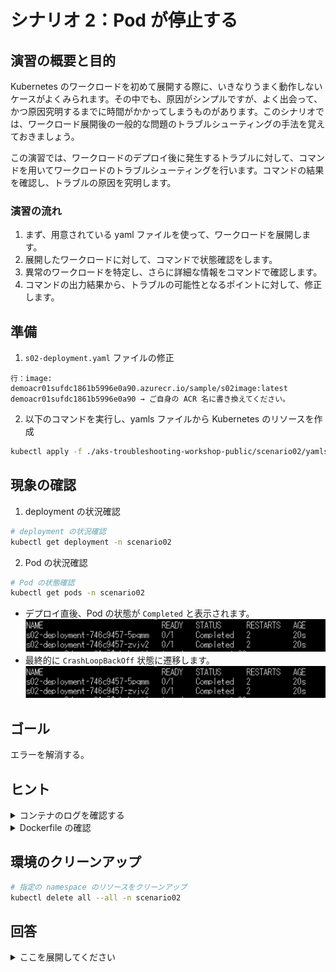 # シナリオ 2：Pod が停止する

## 演習の概要と目的

Kubernetes のワークロードを初めて展開する際に、いきなりうまく動作しないケースがよくみられます。その中でも、原因がシンプルですが、よく出会って、かつ原因究明するまでに時間がかかってしまうものがあります。このシナリオでは、ワークロード展開後の一般的な問題のトラブルシューティングの手法を覚えておきましょう。

この演習では、ワークロードのデプロイ後に発生するトラブルに対して、コマンドを用いてワークロードのトラブルシューティングを行います。コマンドの結果を確認し、トラブルの原因を究明します。

### 演習の流れ

1. まず、用意されている yaml ファイルを使って、ワークロードを展開します。
2. 展開したワークロードに対して、コマンドで状態確認をします。
3. 異常のワークロードを特定し、さらに詳細な情報をコマンドで確認します。
4. コマンドの出力結果から、トラブルの可能性となるポイントに対して、修正します。

## 準備

1. `s02-deployment.yaml` ファイルの修正
  ```
  行：image: demoacr01sufdc1861b5996e0a90.azurecr.io/sample/s02image:latest
  demoacr01sufdc1861b5996e0a90 → ご自身の ACR 名に書き換えてください。
  ```
2. 以下のコマンドを実行し、yamls ファイルから Kubernetes のリソースを作成
  ```bash
  kubectl apply -f ./aks-troubleshooting-workshop-public/scenario02/yamls/s02-deployment.yaml
  ```

## 現象の確認

1. deployment の状況確認
  ```bash
  # deployment の状況確認
  kubectl get deployment -n scenario02
  ```
2. Pod の状況確認
  ```bash
  # Pod の状態確認
  kubectl get pods -n scenario02
  ```
  - デプロイ直後、Pod の状態が `Completed` と表示されます。
  ![](../images/s02-01.png)
  - 最終的に `CrashLoopBackOff` 状態に遷移します。
  ![](../images/s02-02.png)

## ゴール
エラーを解消する。

## ヒント

<details>
    <summary>コンテナのログを確認する</summary>

+ Pod の状態を出力して、状態の遷移を確認します。
+ Pod の詳細情報を確認してみます。
+ Pod が起動していた様子があった場合、Pod のログを確認してみます。
+ 仮説の問題点箇所を探します。

```bash
# Pod の詳細情報確認
# kubectl describe pods <pod名> -n scenario01
# 例)
kubectl describe pods sampleapp-fd4d45b84-2nxb5 -n scenario02

# Pod の Log の確認
# kubectl logs <Pod 名> -f ※ -f を付けることでリアルタイムにログを見ることができます。
# 例)
kubectl logs sampleapp-fd4d45b84-2nxb5 -f -n scenario02
```
</details>

<details>
    <summary>Dockerfile の確認</summary>

- `Dockerfile` を開き、コンテナの起動プロセスを確認します。

</details>


## 環境のクリーンアップ

```bash
# 指定の namespace のリソースをクリーンアップ
kubectl delete all --all -n scenario02
```

## 回答

<details>
    <summary>ここを展開してください</summary>

### トラブルについて

- トラブル原因：Pod の停止の原因はコンテナ プロセスの終了によるものです。
- `kubectl describe` コマンド結果例 (抜粋)：
  ```
  Events:
    Type     Reason     Age                From               Message
    ----     ------     ----               ----               -------
    Normal   Scheduled  59s                default-scheduler  Successfully assigned scenario02/s02-deployment-6b5b996589-4m7l4 to aks-agentpool-32430097-vmss000000
    Normal   Pulled     56s                kubelet            Successfully pulled image "demoacr01sufdc1861b5996e0a90.azurecr.io/sample/demoimage:latest" in 2.526956824s
    Normal   Pulled     53s                kubelet            Successfully pulled image "demoacr01sufdc1861b5996e0a90.azurecr.io/sample/demoimage:latest" in 235.475677ms
    Normal   Pulled     39s                kubelet            Successfully pulled image "demoacr01sufdc1861b5996e0a90.azurecr.io/sample/demoimage:latest" in 323.72726ms
    Normal   Created    12s (x4 over 55s)  kubelet            Created container s02-container
    Normal   Started    12s (x4 over 54s)  kubelet            Started container s02-container
    Normal   Pulling    12s (x4 over 59s)  kubelet            Pulling image "demoacr01sufdc1861b5996e0a90.azurecr.io/sample/demoimage:latest"
    Normal   Pulled     12s                kubelet            Successfully pulled image "demoacr01sufdc1861b5996e0a90.azurecr.io/sample/demoimage:latest" in 156.354651ms
    Warning  BackOff    11s (x5 over 52s)  kubelet            Back-off restarting failed container
  ```
- トラブル箇所：`app/Dockerfile_s02` ファイルの起動 プロセス
  - ENTRYPOINT/CMD：コマンドでメイン プロセスを起動します。このプロセスが終了するにつれ、コンテナも終了してしまいますので、プロセスが終了しないようにする必要があります。
  - プロセス完了：本シナリオでは、プロセスを実行完了するものにして、例を挙げさせていただいたのですが、実際にエラーなどの原因で終了する可能性もあります。
- 修復方法：
  1. `app/Dockerfile_s02` で起動するプロセスを終
  2. イメージを再デプロイし、yaml ファイルのイメージ指定を修正して、再デプロイします。
    - 本シナリオでは、事前にビルドしたイメージを作成しているので、イメージをそちらを使っていただく修復できます。イメージ：`sample/demoimage:latest`
    - また、以下のステップで、手動で修復することも可能
      ```bash
      # 1. ACR にログインする
      az acr login --name <acrName>
      
      # 2. 修正済みの Dockerfile で、イメージをビルドする
      az acr build --image sample/s02image:fixed --registry "<ACR名>.azurecr.io" --file ./aks-troubleshooting-workshop-public/app/Dockerfile ./aks-troubleshooting-workshop-public/app
      
      # 3. yaml ファイルのタグを修正する

      # 4. 再度デプロイ
      kubectl apply -f ./aks-troubleshooting-workshop-public/scenario02/yamls/s02-deployment.yaml
      ```
  3. Pod が `Running` 状態になっていることを確認します。

### コンテナのプロセスについての解説

コンテナは Pod の中にあります。1つの Pod は基本コンテナ1つを格納することが望ましいです。（サイドカー構成の特例もあります）
コンテナは基本プロセスが動いていることが前提となります。プロセスが終了してしまうと、コンテナも終了します。
そのため、常時起動の Pod には、必ずずっと動き続けるプロセスが必要になります。
プロセスがエラーで中止してしまったり、そもそもメインプロセスが存在しない場合、Pod が停止することになります。

そのほか、注意点としては、コンテナ起動する時に、メイン プロセスは PID 1 のプロセスをさせたほうが良いです。
原因としては、PID 1 のプロセスはシグナル(終了信号など)を受け付けない仕様になっています。
Kubernetes の安全停止のしくみは、シグナルで実現しているので、シグナルを受け付けないことは、いきなりPod が強制停止してしまうことになります。
※ Kubernetes の安全停止：シグナルを受け付けてから強制停止まで、デフォルト30秒の余裕があります。

</details>
